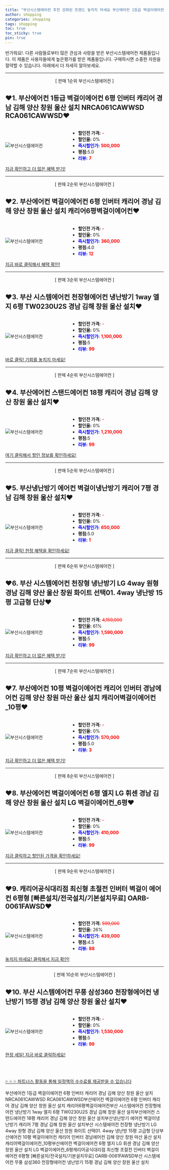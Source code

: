 ```yaml
---
title: "부산시스템에어컨 추천 강화된 트렌드 놓치지 마세요 부산에어컨 1등급 벽걸이에어컨 6평 인버터"
author: shopping
categories: shopping
tags: shopping
toc: true
toc_sticky: true
pin: true
---
```

반가워요!. 다른 사람들로부터 많은 관심과 사랑을 받은 부산시스템에어컨 제품들입니다. 이 제품은 사용자들에게 높은평가를 받은 제품들입니다. 구매하시면 소중한 자원을 절약할 수 있습니다. 아래에서 더 자세히 알아보세요.

---
<p class="toplist" style="margin: 0 auto; display: block; width: fit-content;">[ 판매 1순위 부산시스템에어컨 ]</p>

<h2><strong>❤️1. 부산에어컨 1등급 벽걸이에어컨 6평 인버터 캐리어 경남 김해 양산 창원 울산 설치 NRCA061CAWWSD RCA061CAWWSD❤️</strong></h2>

<div style="display: flex; align-items: center;">
    <div style="flex: 0.4;">
        <img src="https://thumbnail7.coupangcdn.com/thumbnails/remote/230x230ex/image/vendor_inventory/9240/bb6137ecdd24f57d8635dd7c6390388eacc9c690615bd981f827ae58994d.jpg" alt="부산시스템에어컨" style="max-width: 100%;">
    </div>
    <div style="flex: 0.6; margin-left: 10px;">
        <ul>
            <li><strong>할인전 가격:</strong> <del style="color: red;">-</del></li>
            <li><strong>할인율:</strong> 0%</li>
            <li><span style='color:blue'><strong>즉시할인가:</strong></span> <span style='color:red'><strong>500,000</strong></span></li>
            <li><strong>평점:</strong>5.0</li>
            <li><span style='color:blue'><strong>리뷰:</strong></span> <span style='color:red'><strong>7</strong></span></li>
        </ul>
    </div>
</div>
<div class="center">
    <a href="https://William4Davisa.github.io?lptag=AF9450613&subid=githubio&pageKey=7863762957&traceid=V0-153&itemId=21465384785&vendorItemId=88519785335" class="myButton">
        지금 확인하고 더 많은 혜택 받기!
    </a>
</div>


---
<p class="toplist" style="margin: 0 auto; display: block; width: fit-content;">[ 판매 2순위 부산시스템에어컨 ]</p>

<h2><strong>❤️2. 부산에어컨 벽걸이에어컨 6평 인버터 캐리어 경남 김해 양산 창원 울산 설치 캐리어6평벽걸이에어컨❤️</strong></h2>

<div style="display: flex; align-items: center;">
    <div style="flex: 0.4;">
        <img src="https://thumbnail10.coupangcdn.com/thumbnails/remote/230x230ex/image/vendor_inventory/812b/d8cef764e105bd642d3bf4e3030c768d85dff55273b69462ce587d60d465.jpg" alt="부산시스템에어컨" style="max-width: 100%;">
    </div>
    <div style="flex: 0.6; margin-left: 10px;">
        <ul>
            <li><strong>할인전 가격:</strong> <del style="color: red;">-</del></li>
            <li><strong>할인율:</strong> 0%</li>
            <li><span style='color:blue'><strong>즉시할인가:</strong></span> <span style='color:red'><strong>360,000</strong></span></li>
            <li><strong>평점:</strong>4.0</li>
            <li><span style='color:blue'><strong>리뷰:</strong></span> <span style='color:red'><strong>12</strong></span></li>
        </ul>
    </div>
</div>
<div class="center">
    <a href="https://William4Davisa.github.io?lptag=AF9450613&subid=githubio&pageKey=6645103957&traceid=V0-153&itemId=15206096467&vendorItemId=80985056071" class="myButton">
        지금 바로 클릭해서 혜택 확인!
    </a>
</div>


---
<p class="toplist" style="margin: 0 auto; display: block; width: fit-content;">[ 판매 3순위 부산시스템에어컨 ]</p>

<h2><strong>❤️3. 부산 시스템에어컨 천장형에어컨 냉난방기 1way 엘지 6평 TW0230U2S 경남 김해 창원 울산 설치❤️</strong></h2>

<div style="display: flex; align-items: center;">
    <div style="flex: 0.4;">
        <img src="https://thumbnail6.coupangcdn.com/thumbnails/remote/230x230ex/image/vendor_inventory/e162/deb05d10864199b845fd70c6b1f9a8c1d4638cc76d4b637f3d34360b9dd0.jpg" alt="부산시스템에어컨" style="max-width: 100%;">
    </div>
    <div style="flex: 0.6; margin-left: 10px;">
        <ul>
            <li><strong>할인전 가격:</strong> <del style="color: red;">-</del></li>
            <li><strong>할인율:</strong> 0%</li>
            <li><span style='color:blue'><strong>즉시할인가:</strong></span> <span style='color:red'><strong>1,100,000</strong></span></li>
            <li><strong>평점:</strong>5</li>
            <li><span style='color:blue'><strong>리뷰:</strong></span> <span style='color:red'><strong>99</strong></span></li>
        </ul>
    </div>
</div>
<div class="center">
    <a href="https://William4Davisa.github.io?lptag=AF9450613&subid=githubio&pageKey=7904821525&traceid=V0-153&itemId=21674540792&vendorItemId=88725075249" class="myButton">
        바로 클릭! 기회를 놓치지 마세요!
    </a>
</div>


---
<p class="toplist" style="margin: 0 auto; display: block; width: fit-content;">[ 판매 4순위 부산시스템에어컨 ]</p>

<h2><strong>❤️4. 부산에어컨 스탠드에어컨 18평 캐리어 경남 김해 양산 창원 울산 설치❤️</strong></h2>

<div style="display: flex; align-items: center;">
    <div style="flex: 0.4;">
        <img src="https://thumbnail8.coupangcdn.com/thumbnails/remote/230x230ex/image/vendor_inventory/5aec/afeb36145a1122828c572d560c23858bf536eb6c675943fc03d52438e8ce.jpg" alt="부산시스템에어컨" style="max-width: 100%;">
    </div>
    <div style="flex: 0.6; margin-left: 10px;">
        <ul>
            <li><strong>할인전 가격:</strong> <del style="color: red;">-</del></li>
            <li><strong>할인율:</strong> 0%</li>
            <li><span style='color:blue'><strong>즉시할인가:</strong></span> <span style='color:red'><strong>1,210,000</strong></span></li>
            <li><strong>평점:</strong>5</li>
            <li><span style='color:blue'><strong>리뷰:</strong></span> <span style='color:red'><strong>99</strong></span></li>
        </ul>
    </div>
</div>
<div class="center">
    <a href="https://William4Davisa.github.io?lptag=AF9450613&subid=githubio&pageKey=8187877143&traceid=V0-153&itemId=23420029319&vendorItemId=90447066147" class="myButton">
        여기 클릭해서 할인 정보를 확인하세요!
    </a>
</div>


---
<p class="toplist" style="margin: 0 auto; display: block; width: fit-content;">[ 판매 5순위 부산시스템에어컨 ]</p>

<h2><strong>❤️5. 부산냉난방기 에어컨 벽걸이냉난방기 캐리어 7평 경남 김해 창원 울산 설치❤️</strong></h2>

<div style="display: flex; align-items: center;">
    <div style="flex: 0.4;">
        <img src="https://thumbnail7.coupangcdn.com/thumbnails/remote/230x230ex/image/vendor_inventory/28b9/3117de84bf23e53659d0dcfd6b26b2d60d712b8f567b5c52376296a40cd0.jpg" alt="부산시스템에어컨" style="max-width: 100%;">
    </div>
    <div style="flex: 0.6; margin-left: 10px;">
        <ul>
            <li><strong>할인전 가격:</strong> <del style="color: red;">-</del></li>
            <li><strong>할인율:</strong> 0%</li>
            <li><span style='color:blue'><strong>즉시할인가:</strong></span> <span style='color:red'><strong>650,000</strong></span></li>
            <li><strong>평점:</strong>5.0</li>
            <li><span style='color:blue'><strong>리뷰:</strong></span> <span style='color:red'><strong>1</strong></span></li>
        </ul>
    </div>
</div>
<div class="center">
    <a href="https://William4Davisa.github.io?lptag=AF9450613&subid=githubio&pageKey=7650134102&traceid=V0-153&itemId=20352868760&vendorItemId=87437309121" class="myButton">
        지금 클릭! 한정 혜택을 확인하세요!
    </a>
</div>


---
<p class="toplist" style="margin: 0 auto; display: block; width: fit-content;">[ 판매 6순위 부산시스템에어컨 ]</p>

<h2><strong>❤️6. 부산 시스템에어컨 천장형 냉난방기 LG 4way 원형 경남 김해 양산 울산 창원 화이트 선택01. 4way 냉난방 15평 고급형 단상❤️</strong></h2>

<div style="display: flex; align-items: center;">
    <div style="flex: 0.4;">
        <img src="https://thumbnail7.coupangcdn.com/thumbnails/remote/230x230ex/image/vendor_inventory/1186/33deceabf2118130f7625bcc5f862e516f1de1ed721b628042dadb9d02a5.jpg" alt="부산시스템에어컨" style="max-width: 100%;">
    </div>
    <div style="flex: 0.6; margin-left: 10px;">
        <ul>
            <li><strong>할인전 가격:</strong> <del style="color: red;">4,150,000</del></li>
            <li><strong>할인율:</strong> 61%</li>
            <li><span style='color:blue'><strong>즉시할인가:</strong></span> <span style='color:red'><strong>1,590,000</strong></span></li>
            <li><strong>평점:</strong>5</li>
            <li><span style='color:blue'><strong>리뷰:</strong></span> <span style='color:red'><strong>99</strong></span></li>
        </ul>
    </div>
</div>
<div class="center">
    <a href="https://William4Davisa.github.io?lptag=AF9450613&subid=githubio&pageKey=8160777088&traceid=V0-153&itemId=23265027731&vendorItemId=90297396025" class="myButton">
        지금 확인하고 더 많은 혜택 받기!
    </a>
</div>


---
<p class="toplist" style="margin: 0 auto; display: block; width: fit-content;">[ 판매 7순위 부산시스템에어컨 ]</p>

<h2><strong>❤️7. 부산에어컨 10평 벽걸이에어컨 캐리어 인버터 경남에어컨 김해 양산 창원 마산 울산 설치 캐리어벽걸이에어컨_10평❤️</strong></h2>

<div style="display: flex; align-items: center;">
    <div style="flex: 0.4;">
        <img src="https://thumbnail9.coupangcdn.com/thumbnails/remote/230x230ex/image/vendor_inventory/d109/41eff90b82a3d824454faaa709c892875813e8ff1d6d0ad1252453b6e77e.jpg" alt="부산시스템에어컨" style="max-width: 100%;">
    </div>
    <div style="flex: 0.6; margin-left: 10px;">
        <ul>
            <li><strong>할인전 가격:</strong> <del style="color: red;">-</del></li>
            <li><strong>할인율:</strong> 0%</li>
            <li><span style='color:blue'><strong>즉시할인가:</strong></span> <span style='color:red'><strong>570,000</strong></span></li>
            <li><strong>평점:</strong>5.0</li>
            <li><span style='color:blue'><strong>리뷰:</strong></span> <span style='color:red'><strong>3</strong></span></li>
        </ul>
    </div>
</div>
<div class="center">
    <a href="https://William4Davisa.github.io?lptag=AF9450613&subid=githubio&pageKey=7357727570&traceid=V0-153&itemId=18949165614&vendorItemId=89479971103" class="myButton">
        지금 확인하고 더 많은 혜택 받기!
    </a>
</div>


---
<p class="toplist" style="margin: 0 auto; display: block; width: fit-content;">[ 판매 8순위 부산시스템에어컨 ]</p>

<h2><strong>❤️8. 부산에어컨 벽걸이에어컨 6평 엘지 LG 휘센 경남 김해 양산 창원 울산 설치 LG 벽걸이에어컨_6평❤️</strong></h2>

<div style="display: flex; align-items: center;">
    <div style="flex: 0.4;">
        <img src="https://thumbnail7.coupangcdn.com/thumbnails/remote/230x230ex/image/vendor_inventory/a28e/c1cefa716bc53d503f859f554a0d8fada1d90ccb94d4a30857c4d8803f75.jpg" alt="부산시스템에어컨" style="max-width: 100%;">
    </div>
    <div style="flex: 0.6; margin-left: 10px;">
        <ul>
            <li><strong>할인전 가격:</strong> <del style="color: red;">-</del></li>
            <li><strong>할인율:</strong> 0%</li>
            <li><span style='color:blue'><strong>즉시할인가:</strong></span> <span style='color:red'><strong>410,000</strong></span></li>
            <li><strong>평점:</strong>5</li>
            <li><span style='color:blue'><strong>리뷰:</strong></span> <span style='color:red'><strong>99</strong></span></li>
        </ul>
    </div>
</div>
<div class="center">
    <a href="https://William4Davisa.github.io?lptag=AF9450613&subid=githubio&pageKey=8032009867&traceid=V0-153&itemId=22461286991&vendorItemId=89504517256" class="myButton">
        지금 클릭하고 할인된 가격을 확인하세요!
    </a>
</div>


---
<p class="toplist" style="margin: 0 auto; display: block; width: fit-content;">[ 판매 9순위 부산시스템에어컨 ]</p>

<h2><strong>❤️9. 캐리어공식대리점 최신형 초절전 인버터 벽걸이 에어컨 6평형 [빠른설치/전국설치/기본설치무료] OARB-0061FAWSD❤️</strong></h2>

<div style="display: flex; align-items: center;">
    <div style="flex: 0.4;">
        <img src="https://thumbnail8.coupangcdn.com/thumbnails/remote/230x230ex/image/vendor_inventory/5e47/ba78276d37b23ea6d83b1afbfac22c2cdb2e7e7ffe64633edd5f632b2035.jpg" alt="부산시스템에어컨" style="max-width: 100%;">
    </div>
    <div style="flex: 0.6; margin-left: 10px;">
        <ul>
            <li><strong>할인전 가격:</strong> <del style="color: red;">599,000</del></li>
            <li><strong>할인율:</strong> 26%</li>
            <li><span style='color:blue'><strong>즉시할인가:</strong></span> <span style='color:red'><strong>439,000</strong></span></li>
            <li><strong>평점:</strong>4.5</li>
            <li><span style='color:blue'><strong>리뷰:</strong></span> <span style='color:red'><strong>88</strong></span></li>
        </ul>
    </div>
</div>
<div class="center">
    <a href="https://William4Davisa.github.io?lptag=AF9450613&subid=githubio&pageKey=7650638693&traceid=V0-153&itemId=20355399348&vendorItemId=87289997914" class="myButton">
        놓치지 마세요! 클릭해서 지금 확인!
    </a>
</div>


---
<p class="toplist" style="margin: 0 auto; display: block; width: fit-content;">[ 판매 10순위 부산시스템에어컨 ]</p>

<h2><strong>❤️10. 부산 시스템에어컨 무풍 삼성360 천장형에어컨 냉난방기 15평 경남 김해 양산 창원 울산 설치❤️</strong></h2>

<div style="display: flex; align-items: center;">
    <div style="flex: 0.4;">
        <img src="https://thumbnail8.coupangcdn.com/thumbnails/remote/230x230ex/image/vendor_inventory/a9da/39ce5f2826e4befc9da34b2001c34d02ceba4861150d145c75fd2653a2d9.jpg" alt="부산시스템에어컨" style="max-width: 100%;">
    </div>
    <div style="flex: 0.6; margin-left: 10px;">
        <ul>
            <li><strong>할인전 가격:</strong> <del style="color: red;">-</del></li>
            <li><strong>할인율:</strong> 0%</li>
            <li><span style='color:blue'><strong>즉시할인가:</strong></span> <span style='color:red'><strong>1,530,000</strong></span></li>
            <li><strong>평점:</strong>5</li>
            <li><span style='color:blue'><strong>리뷰:</strong></span> <span style='color:red'><strong>99</strong></span></li>
        </ul>
    </div>
</div>
<div class="center">
    <a href="https://William4Davisa.github.io?lptag=AF9450613&subid=githubio&pageKey=7910588708&traceid=V0-153&itemId=21704286508&vendorItemId=88753792570" class="myButton">
        한정 세일! 지금 바로 클릭하세요!
    </a>
</div>

<br><br><br>[💦 💦 💦 파트너스 활동을 통해 일정액의 수수료를 제공받을 수 있습니다](https://link.coupang.com/a/bcpT2c)<br><br>부산에어컨 1등급 벽걸이에어컨 6평 인버터 캐리어 경남 김해 양산 창원 울산 설치 NRCA061CAWWSD RCA061CAWWSD부산에어컨 벽걸이에어컨 6평 인버터 캐리어 경남 김해 양산 창원 울산 설치 캐리어6평벽걸이에어컨부산 시스템에어컨 천장형에어컨 냉난방기 1way 엘지 6평 TW0230U2S 경남 김해 창원 울산 설치부산에어컨 스탠드에어컨 18평 캐리어 경남 김해 양산 창원 울산 설치부산냉난방기 에어컨 벽걸이냉난방기 캐리어 7평 경남 김해 창원 울산 설치부산 시스템에어컨 천장형 냉난방기 LG 4way 원형 경남 김해 양산 울산 창원 화이트 선택01. 4way 냉난방 15평 고급형 단상부산에어컨 10평 벽걸이에어컨 캐리어 인버터 경남에어컨 김해 양산 창원 마산 울산 설치 캐리어벽걸이에어컨_10평부산에어컨 벽걸이에어컨 6평 엘지 LG 휘센 경남 김해 양산 창원 울산 설치 LG 벽걸이에어컨_6평캐리어공식대리점 최신형 초절전 인버터 벽걸이 에어컨 6평형 [빠른설치/전국설치/기본설치무료] OARB-0061FAWSD부산 시스템에어컨 무풍 삼성360 천장형에어컨 냉난방기 15평 경남 김해 양산 창원 울산 설치